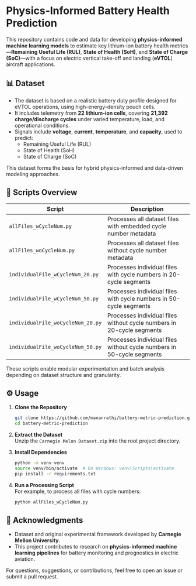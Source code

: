 # Physics-Informed Battery Health Prediction

This repository contains code and data for developing **physics-informed machine learning models** to estimate key lithium-ion battery health metrics—**Remaining Useful Life (RUL)**, **State of Health (SoH)**, and **State of Charge (SoC)**—with a focus on electric vertical take-off and landing (**eVTOL**) aircraft applications.

## 📊 Dataset

- The dataset is based on a realistic battery duty profile designed for eVTOL operations, using high-energy-density pouch cells.
- It includes telemetry from **22 lithium-ion cells**, covering **21,392 charge/discharge cycles** under varied temperature, load, and operational conditions.
- Signals include **voltage**, **current**, **temperature**, and **capacity**, used to predict:
  - Remaining Useful Life (RUL)
  - State of Health (SoH)
  - State of Charge (SoC)

This dataset forms the basis for hybrid physics-informed and data-driven modeling approaches.

## 🧠 Scripts Overview

| Script                          | Description                                                             |
|----------------------------------|-------------------------------------------------------------------------|
| `allFiles_wCycleNum.py`         | Processes all dataset files with embedded cycle number metadata         |
| `allFiles_woCycleNum.py`        | Processes all dataset files without cycle number metadata               |
| `individualFile_wCycleNum_20.py`| Processes individual files with cycle numbers in 20-cycle segments      |
| `individualFile_wCycleNum_50.py`| Processes individual files with cycle numbers in 50-cycle segments      |
| `individualFile_woCycleNum_20.py`| Processes individual files without cycle numbers in 20-cycle segments   |
| `individualFile_woCycleNum_50.py`| Processes individual files without cycle numbers in 50-cycle segments   |

These scripts enable modular experimentation and batch analysis depending on dataset structure and granularity.

## ⚙️ Usage

1. **Clone the Repository**
    ```bash
    git clone https://github.com/mananrathi/battery-metric-prediction.git
    cd battery-metric-prediction
    ```

2. **Extract the Dataset**  
   Unzip the `Carnegie Melon Dataset.zip` into the root project directory.

3. **Install Dependencies**
    ```bash
    python -m venv venv
    source venv/bin/activate  # On Windows: venv\Scripts\activate
    pip install -r requirements.txt
    ```

4. **Run a Processing Script**  
   For example, to process all files with cycle numbers:
    ```bash
    python allFiles_wCycleNum.py
    ```

## 🧾 Acknowledgments

- Dataset and original experimental framework developed by **Carnegie Mellon University**.
- This project contributes to research on **physics-informed machine learning pipelines** for battery monitoring and prognostics in electric aviation.

For questions, suggestions, or contributions, feel free to open an issue or submit a pull request.